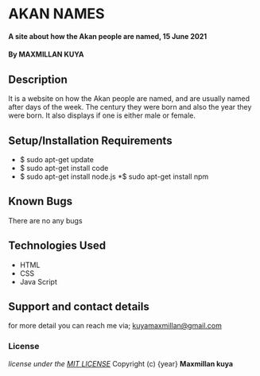 # AKAN NAMES
#### A site about how the Akan people are named, 15 June 2021
#### By MAXMILLAN KUYA
## Description
It is a website on how the Akan people are named, and are usually named after days of the week. The century they were born and also the year they were born. It also displays if one is either male or female.
## Setup/Installation Requirements
* $ sudo apt-get update
* $ sudo apt-get install code
* $ sudo apt-get install node.js
*$ sudo apt-get install npm
## Known Bugs
There are no any bugs
## Technologies Used
* HTML
* CSS
* Java Script
## Support and contact details
for more detail you can reach me via;
kuyamaxmillan@gmail.com
### License
*license under the [MIT LICENSE](license.txt)*
Copyright (c) {year} **Maxmillan kuya**